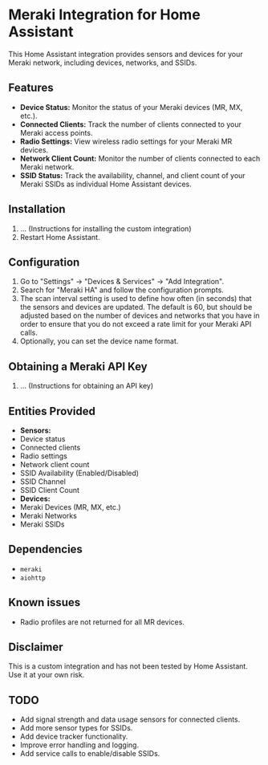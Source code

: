 # Meraki Integration for Home Assistant

This Home Assistant integration provides sensors and devices for your
Meraki network, including devices, networks, and SSIDs.

## Features

- **Device Status:** Monitor the status of your Meraki devices (MR, MX, etc.).
- **Connected Clients:** Track the number of clients connected to your
  Meraki access points.
- **Radio Settings:** View wireless radio settings for your Meraki MR
  devices.
- **Network Client Count:** Monitor the number of clients connected to each
  Meraki network.
- **SSID Status:** Track the availability, channel, and client count of your
  Meraki SSIDs as individual Home Assistant devices.

## Installation

1. ... (Instructions for installing the custom integration)
2. Restart Home Assistant.

## Configuration

1. Go to "Settings" -> "Devices & Services" -> "Add Integration".
2. Search for "Meraki HA" and follow the configuration prompts.
3. The scan interval setting is used to define how often (in seconds) that
   the sensors and devices are updated. The default is 60, but should be adjusted
   based on the number of devices and networks that you have in order to ensure
   that you do not exceed a rate limit for your Meraki API calls.
4. Optionally, you can set the device name format.

## Obtaining a Meraki API Key

1. ... (Instructions for obtaining an API key)

## Entities Provided

- **Sensors:**
- Device status
- Connected clients
- Radio settings
- Network client count
- SSID Availability (Enabled/Disabled)
- SSID Channel
- SSID Client Count
- **Devices:**
- Meraki Devices (MR, MX, etc.)
- Meraki Networks
- Meraki SSIDs

## Dependencies

- `meraki`
- `aiohttp`

## Known issues

- Radio profiles are not returned for all MR devices.

## Disclaimer

This is a custom integration and has not been tested by Home Assistant.
Use it at your own risk.

## TODO

- Add signal strength and data usage sensors for connected clients.
- Add more sensor types for SSIDs.
- Add device tracker functionality.
- Improve error handling and logging.
- Add service calls to enable/disable SSIDs.
